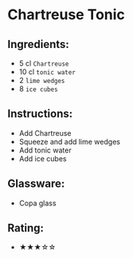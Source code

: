 # Chartreuse Tonic

## Ingredients:
- 5 cl `Chartreuse` <!-- - 4 cl `Chartreuse` -->
- 10 cl `tonic water`
- 2 `lime wedges`
- 8 `ice cubes`

## Instructions:
- Add Chartreuse
- Squeeze and add lime wedges
- Add tonic water
- Add ice cubes

## Glassware:
- Copa glass

## Rating:
- ★★★☆☆